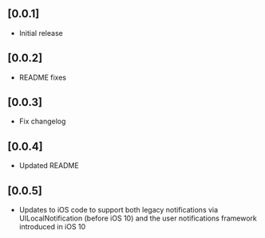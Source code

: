 ## [0.0.1]

*  Initial release

## [0.0.2]

* README fixes

## [0.0.3]

* Fix changelog


## [0.0.4]

* Updated README

## [0.0.5]

* Updates to iOS code to support both legacy notifications via UILocalNotification (before iOS 10) and the user notifications framework introduced in iOS 10